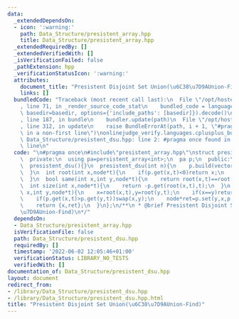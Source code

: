 ```yaml
---
data:
  _extendedDependsOn:
  - icon: ':warning:'
    path: Data_Structure/presistent_array.hpp
    title: Data_Structure/presistent_array.hpp
  _extendedRequiredBy: []
  _extendedVerifiedWith: []
  _isVerificationFailed: false
  _pathExtension: hpp
  _verificationStatusIcon: ':warning:'
  attributes:
    document_title: "Presistent Disjoint Set Union(\u6C38\u7D9AUnion-Find)"
    links: []
  bundledCode: "Traceback (most recent call last):\n  File \"/opt/hostedtoolcache/Python/3.10.4/x64/lib/python3.10/site-packages/onlinejudge_verify/documentation/build.py\"\
    , line 71, in _render_source_code_stat\n    bundled_code = language.bundle(stat.path,\
    \ basedir=basedir, options={'include_paths': [basedir]}).decode()\n  File \"/opt/hostedtoolcache/Python/3.10.4/x64/lib/python3.10/site-packages/onlinejudge_verify/languages/cplusplus.py\"\
    , line 187, in bundle\n    bundler.update(path)\n  File \"/opt/hostedtoolcache/Python/3.10.4/x64/lib/python3.10/site-packages/onlinejudge_verify/languages/cplusplus_bundle.py\"\
    , line 312, in update\n    raise BundleErrorAt(path, i + 1, \"#pragma once found\
    \ in a non-first line\")\nonlinejudge_verify.languages.cplusplus_bundle.BundleErrorAt:\
    \ Data_Structure/presistent_dsu.hpp: line 2: #pragma once found in a non-first\
    \ line\n"
  code: "\n#pragma once\n#include\"presistent_array.hpp\"\nstruct presistent_dsu{\n\
    \  private:\n  using pa=persistent_array<int>;\n  pa p;\n  public:\n  using node=pa::node;\n\
    \  presistent_dsu(){}\n  presistent_dsu(int n){\n    p.build(vector<int>(n,-1));\n\
    \  }\n  int root(int x,node*t){\n    if(p.get(x,t)<0)return x;\n    return root(p.get(x,t),t);\n\
    \  }\n  bool same(int x,int y,node*t){\n    return root(x,t)==root(y,t);\n  }\n\
    \  int size(int x,node*t){\n    return -p.get(root(x,t),t);\n  }\n  pair<int,node*>merge(int\
    \ x,int y,node*t){\n    x=root(x,t),y=root(y,t);\n    if(x==y)return {x,t};\n\
    \    if(p.get(x,t)>p.get(y,t))swap(x,y);\n    node*ret=p.set(y,x,p.set(x,p.get(x,t)+p.get(y,t),t));\n\
    \    return {x,ret};\n  }\n};\n/**\n * @brief Presistent Disjoint Set Union(\u6C38\
    \u7D9AUnion-Find)\n*/"
  dependsOn:
  - Data_Structure/presistent_array.hpp
  isVerificationFile: false
  path: Data_Structure/presistent_dsu.hpp
  requiredBy: []
  timestamp: '2022-06-02 12:05:46+01:00'
  verificationStatus: LIBRARY_NO_TESTS
  verifiedWith: []
documentation_of: Data_Structure/presistent_dsu.hpp
layout: document
redirect_from:
- /library/Data_Structure/presistent_dsu.hpp
- /library/Data_Structure/presistent_dsu.hpp.html
title: "Presistent Disjoint Set Union(\u6C38\u7D9AUnion-Find)"
---
```

